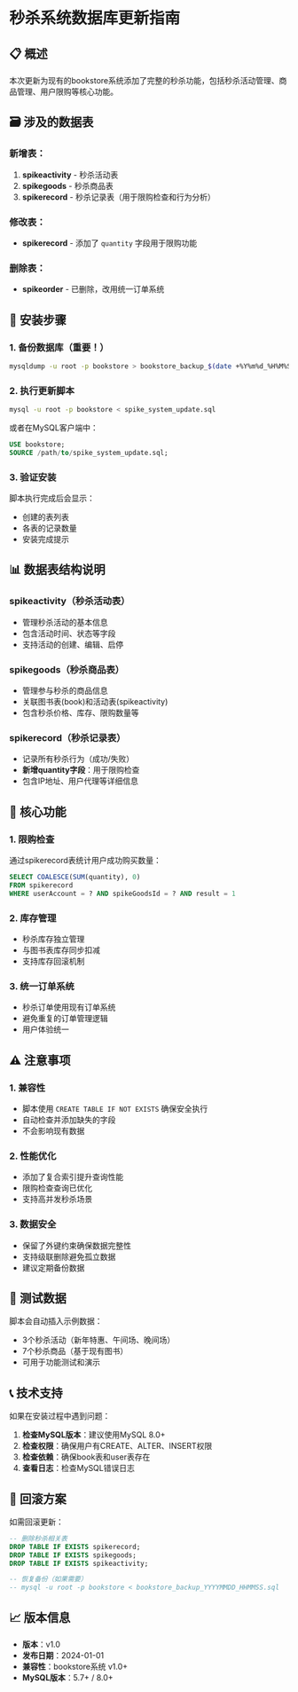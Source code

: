 # 秒杀系统数据库更新指南

## 📋 概述

本次更新为现有的bookstore系统添加了完整的秒杀功能，包括秒杀活动管理、商品管理、用户限购等核心功能。

## 🗃️ 涉及的数据表

### 新增表：
1. **spikeactivity** - 秒杀活动表
2. **spikegoods** - 秒杀商品表  
3. **spikerecord** - 秒杀记录表（用于限购检查和行为分析）

### 修改表：
- **spikerecord** - 添加了 `quantity` 字段用于限购功能

### 删除表：
- **spikeorder** - 已删除，改用统一订单系统

## 🚀 安装步骤

### 1. 备份数据库（重要！）
```bash
mysqldump -u root -p bookstore > bookstore_backup_$(date +%Y%m%d_%H%M%S).sql
```

### 2. 执行更新脚本
```bash
mysql -u root -p bookstore < spike_system_update.sql
```

或者在MySQL客户端中：
```sql
USE bookstore;
SOURCE /path/to/spike_system_update.sql;
```

### 3. 验证安装
脚本执行完成后会显示：
- 创建的表列表
- 各表的记录数量
- 安装完成提示

## 📊 数据表结构说明

### spikeactivity（秒杀活动表）
- 管理秒杀活动的基本信息
- 包含活动时间、状态等字段
- 支持活动的创建、编辑、启停

### spikegoods（秒杀商品表）
- 管理参与秒杀的商品信息
- 关联图书表(book)和活动表(spikeactivity)
- 包含秒杀价格、库存、限购数量等

### spikerecord（秒杀记录表）
- 记录所有秒杀行为（成功/失败）
- **新增quantity字段**：用于限购检查
- 包含IP地址、用户代理等详细信息

## 🔧 核心功能

### 1. 限购检查
通过spikerecord表统计用户成功购买数量：
```sql
SELECT COALESCE(SUM(quantity), 0) 
FROM spikerecord 
WHERE userAccount = ? AND spikeGoodsId = ? AND result = 1
```

### 2. 库存管理
- 秒杀库存独立管理
- 与图书表库存同步扣减
- 支持库存回滚机制

### 3. 统一订单系统
- 秒杀订单使用现有订单系统
- 避免重复的订单管理逻辑
- 用户体验统一

## ⚠️ 注意事项

### 1. 兼容性
- 脚本使用 `CREATE TABLE IF NOT EXISTS` 确保安全执行
- 自动检查并添加缺失的字段
- 不会影响现有数据

### 2. 性能优化
- 添加了复合索引提升查询性能
- 限购检查查询已优化
- 支持高并发秒杀场景

### 3. 数据安全
- 保留了外键约束确保数据完整性
- 支持级联删除避免孤立数据
- 建议定期备份数据

## 🧪 测试数据

脚本会自动插入示例数据：
- 3个秒杀活动（新年特惠、午间场、晚间场）
- 7个秒杀商品（基于现有图书）
- 可用于功能测试和演示

## 📞 技术支持

如果在安装过程中遇到问题：

1. **检查MySQL版本**：建议使用MySQL 8.0+
2. **检查权限**：确保用户有CREATE、ALTER、INSERT权限
3. **检查依赖**：确保book表和user表存在
4. **查看日志**：检查MySQL错误日志

## 🔄 回滚方案

如需回滚更新：
```sql
-- 删除秒杀相关表
DROP TABLE IF EXISTS spikerecord;
DROP TABLE IF EXISTS spikegoods; 
DROP TABLE IF EXISTS spikeactivity;

-- 恢复备份（如果需要）
-- mysql -u root -p bookstore < bookstore_backup_YYYYMMDD_HHMMSS.sql
```

## 📈 版本信息

- **版本**：v1.0
- **发布日期**：2024-01-01
- **兼容性**：bookstore系统 v1.0+
- **MySQL版本**：5.7+ / 8.0+
